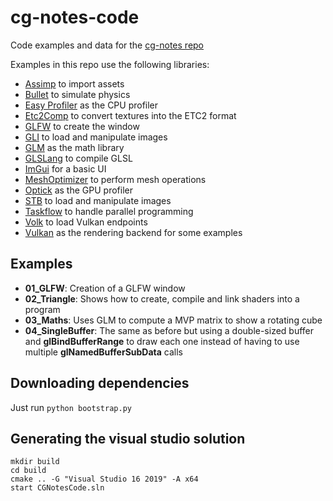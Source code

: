 # cg-notes-code
Code examples and data for the [cg-notes repo](https://www.github.com/ibesora/cg-notes/)

Examples in this repo use the following libraries:
* [Assimp](https://github.com/assimp/assimp) to import assets
* [Bullet](https://github.com/bulletphysics/bullet3) to simulate physics
* [Easy Profiler](https://github.com/yse/easy_profiler) as the CPU profiler
* [Etc2Comp](https://github.com/google/etc2comp) to convert textures into the ETC2 format
* [GLFW](https://github.com/glfw/glfw) to create the window
* [GLI](https://github.com/g-truc/gli) to load and manipulate images
* [GLM](https://github.com/g-truc/glm) as the math library
* [GLSLang](https://github.com/KhronosGroup/glslang) to compile GLSL
* [ImGui](https://github.com/ocornut/imgui) for a basic UI
* [MeshOptimizer](https://github.com/zeux/meshoptimizer) to perform mesh operations
* [Optick](https://github.com/bombomby/optick) as the GPU profiler
* [STB](https://github.com/nothings/stb) to load and manipulate images
* [Taskflow](https://github.com/taskflow/taskflow) to handle parallel programming
* [Volk](https://github.com/zeux/volk) to load Vulkan endpoints
* [Vulkan](https://github.com/KhronosGroup/Vulkan-Headers) as the rendering backend for some examples

## Examples
* **01_GLFW**: Creation of a GLFW window
* **02_Triangle**: Shows how to create, compile and link shaders into a program
* **03_Maths**: Uses GLM to compute a MVP matrix to show a rotating cube
* **04_SingleBuffer**: The same as before but using a double-sized buffer and __glBindBufferRange__ to draw each one instead of having to use multiple __glNamedBufferSubData__ calls

## Downloading dependencies
Just run `python bootstrap.py`

## Generating the visual studio solution
```
mkdir build
cd build
cmake .. -G "Visual Studio 16 2019" -A x64
start CGNotesCode.sln
```
